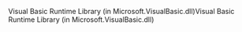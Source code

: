 <span data-ttu-id="169d5-101">Visual Basic Runtime Library (in Microsoft.VisualBasic.dll)</span><span class="sxs-lookup"><span data-stu-id="169d5-101">Visual Basic Runtime Library (in Microsoft.VisualBasic.dll)</span></span>